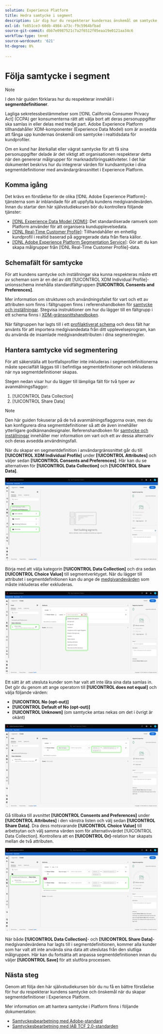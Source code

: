 ```yaml
---
solution: Experience Platform
title: Hedra samtycke i segment
description: Lär dig hur du respekterar kundernas önskemål om samtycke vid insamling och delning av personuppgifter i segmentåtgärder.
exl-id: fe851ce3-60db-4984-a73c-f9c5964bfbad
source-git-commit: dbb7e0987521c7a2f6512f05eaa19e0121aa34c6
workflow-type: tm+mt
source-wordcount: '621'
ht-degree: 0%

---
```


# Följa samtycke i segment

>[!NOTE]
>
>I den här guiden förklaras hur du respekterar innehåll i **segmentdefinitioner**.

Lagliga sekretessbestämmelser som [!DNL California Consumer Privacy Act] (CCPA) ger konsumenterna rätt att välja bort att deras personuppgifter ska samlas in eller delas med tredje part. Adobe Experience Platform tillhandahåller XDM-komponenter (Experience Data Model) som är avsedda att fånga upp kundernas önskemål om samtycke i realtidsdata för kundprofiler.

Om en kund har återkallat eller vägrat samtycke för att få sina personuppgifter delade är det viktigt att organisationen respekterar detta när den genererar målgrupper för marknadsföringsaktiviteter. I det här dokumentet beskrivs hur du integrerar värden för kundsamtycke i dina segmentdefinitioner med användargränssnittet i Experience Platform.

## Komma igång

Det krävs en förståelse för de olika [!DNL Adobe Experience Platform]-tjänsterna som är inblandade för att uppfylla kundens medgivandevärden. Innan du startar den här självstudiekursen bör du kontrollera följande tjänster:

* [[!DNL Experience Data Model (XDM)]](../xdm/home.md): Det standardiserade ramverk som Platform använder för att organisera kundupplevelsedata.
* [[!DNL Real-Time Customer Profile]](../profile/home.md): Tillhandahåller en enhetlig kundprofil i realtid baserad på aggregerade data från flera källor.
* [[!DNL Adobe Experience Platform Segmentation Service]](./home.md): Gör att du kan skapa målgrupper från [!DNL Real-Time Customer Profile]-data.

## Schemafält för samtycke

För att kundens samtycke och inställningar ska kunna respekteras måste ett av scheman som är en del av ditt [!UICONTROL XDM Individual Profile]-unionsschema innehålla standardfältgruppen **[!UICONTROL Consents and Preferences]**.

Mer information om strukturen och användningsfallet för vart och ett av attributen som finns i fältgruppen finns i referenshandboken för [samtycke och inställningar](../xdm/field-groups/profile/consents.md). Stegvisa instruktioner om hur du lägger till en fältgrupp i ett schema finns i [XDM-gränssnittshandboken](../xdm/ui/resources/schemas.md#add-field-groups).

När fältgruppen har lagts till i ett [profilaktiverat schema](../xdm/ui/resources/schemas.md#profile) och dess fält har använts för att importera medgivandedata från ditt upplevelseprogram, kan du använda de insamlade medgivandeattributen i dina segmentregler.

## Hantera samtycke vid segmentering

För att säkerställa att bortfallsprofiler inte inkluderas i segmentdefinitionerna måste specialfält läggas till i befintliga segmentdefinitioner och inkluderas när nya segmentdefinitioner skapas.

Stegen nedan visar hur du lägger till lämpliga fält för två typer av avanmälningsflaggor:

1. [!UICONTROL Data Collection]
1. [!UICONTROL Share Data]

>[!NOTE]
>
>Den här guiden fokuserar på de två avanmälningsflaggorna ovan, men du kan konfigurera dina segmentdefinitioner så att de även innehåller ytterligare godkännandesignaler. Referenshandboken för [samtycke och inställningar](../xdm/field-groups/profile/consents.md) innehåller mer information om vart och ett av dessa alternativ och deras avsedda användningsfall.

När du skapar en segmentdefinition i användargränssnittet går du till **[!UICONTROL XDM Individual Profile]** under **[!UICONTROL Attributes]** och väljer sedan **[!UICONTROL Consents and Preferences]**. Här kan du se alternativen för **[!UICONTROL Data Collection]** och **[!UICONTROL Share Data]**.

![](./images/opt-outs/consents.png)

Börja med att välja kategorin **[!UICONTROL Data Collection]** och dra sedan **[!UICONTROL Choice Value]** till segmentverktyget. När du lägger till attributet i segmentdefinitionen kan du ange de [medgivandevärden](../xdm/field-groups/profile/consents.md#choice-values) som måste inkluderas eller exkluderas.

![](./images/opt-outs/consent-values.png)

Ett sätt är att utesluta kunder som har valt att inte låta sina data samlas in. Det gör du genom att ange operatorn till **[!UICONTROL does not equal]** och välja följande värden:

* **[!UICONTROL No (opt-out)]**
* **[!UICONTROL Default of No (opt-out)]**
* **[!UICONTROL Unknown]** (om samtycke antas nekas om det i övrigt är okänt)

![](./images/opt-outs/collect.png)

Gå tillbaka till avsnittet **[!UICONTROL Consents and Preferences]** under **[!UICONTROL Attributes]** i den vänstra listen och välj sedan **[!UICONTROL Share Data]**. Dra dess motsvarande **[!UICONTROL Choice Value]** till arbetsytan och välj samma värden som för alternativvärdet [!UICONTROL Data Collection]. Kontrollera att en **[!UICONTROL Or]**-relation har skapats mellan de två attributen.

![](./images/opt-outs/share.png)

När både **[!UICONTROL Data Collection]**- och **[!UICONTROL Share Data]**-medgivandevärdena har lagts till i segmentdefinitionen, kommer alla kunder som har valt att inte använda sina data att uteslutas från den slutliga målgruppen. Här kan du fortsätta att anpassa segmentdefinitionen innan du väljer **[!UICONTROL Save]** för att slutföra processen.

## Nästa steg

Genom att följa den här självstudiekursen bör du nu få en bättre förståelse för hur du respekterar kundens samtycke och önskemål när du skapar segmentdefinitioner i Experience Platform.

Mer information om att hantera samtycke i Platform finns i följande dokumentation:

* [Samtyckesbearbetning med Adobe-standard](../landing/governance-privacy-security/consent/adobe/overview.md)
* [Samtyckesbearbetning med IAB TCF 2.0-standarden](../landing/governance-privacy-security/consent/iab/overview.md)